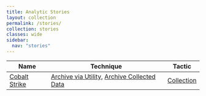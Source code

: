 ```yaml
---
title: Analytic Stories
layout: collection
permalink: /stories/
collection: stories
classes: wide
sidebar:
  nav: "stories"
---
```


| Name    |   Technique |     Tactic   |
| ----------- | ----------- |--------------|
| [Cobalt Strike](cobalt_strike) | [Archive via Utility](/tags/#archive-via-utility), [Archive Collected Data](/tags/#archive-collected-data) | [Collection](/tags/#collection) |